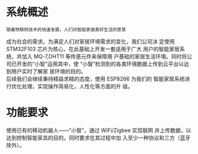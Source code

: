 # 系统概述  
    随着物联网技术的快速发展，人们对智能家居美好生活的愿景 
成为社会的需求。为满足人们对家居环境需求的变化，我们公司决
定使用 STM32F103 芯片为核心，在此基础上开发一套适用于广大
用户的智能家居系统，并加入 MQ-7,DHT11 等传感元件来保障用
户基础的家居生活环境。同时将公司已开发的“小智”运用其中，使
“小智”检测到的各类环境数据上传到云平台以达到用户实时了解家
居环境的目的。  
    后续我们会继续秉持精益求精的态度，使用 ESP8266 为我们的 
智能家居系统进行优化处理，实现操作简易化，人性化等方面的升
级。  

# 功能要求  
使用已有的移动机器人——“小智”，通过 WiFi/Zigbee 实现联网
并上传数据，以达到控制智能家具的目的。同时要求在其过程中加
入至少一种协议和三方（蓝牙除外）。  


